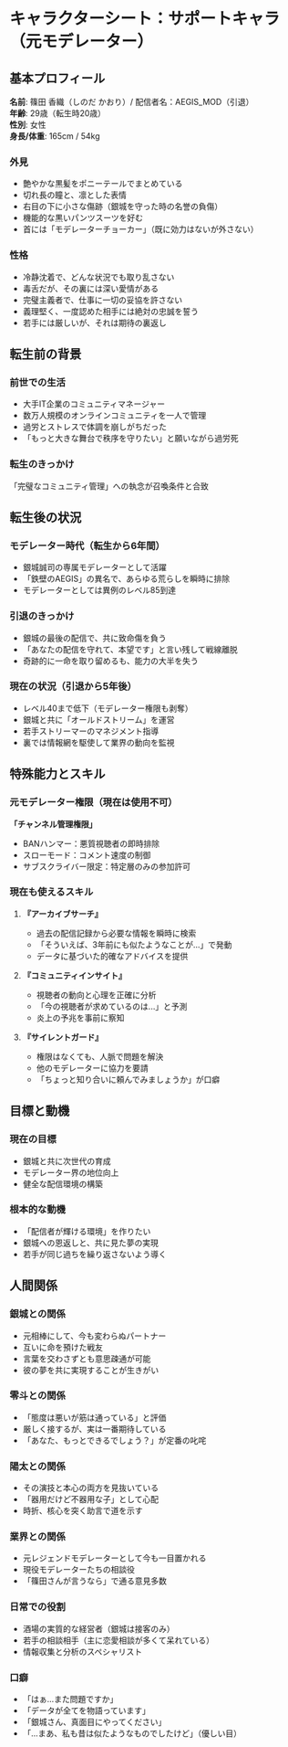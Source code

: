 # キャラクターシート：サポートキャラ（元モデレーター）

## 基本プロフィール

**名前**: 篠田 香織（しのだ かおり）/ 配信者名：AEGIS_MOD（引退）  
**年齢**: 29歳（転生時20歳）  
**性別**: 女性  
**身長/体重**: 165cm / 54kg

### 外見
- 艶やかな黒髪をポニーテールでまとめている
- 切れ長の瞳と、凛とした表情
- 右目の下に小さな傷跡（銀城を守った時の名誉の負傷）
- 機能的な黒いパンツスーツを好む
- 首には「モデレーターチョーカー」（既に効力はないが外さない）

### 性格
- 冷静沈着で、どんな状況でも取り乱さない
- 毒舌だが、その裏には深い愛情がある
- 完璧主義者で、仕事に一切の妥協を許さない
- 義理堅く、一度認めた相手には絶対の忠誠を誓う
- 若手には厳しいが、それは期待の裏返し

## 転生前の背景

### 前世での生活
- 大手IT企業のコミュニティマネージャー
- 数万人規模のオンラインコミュニティを一人で管理
- 過労とストレスで体調を崩しがちだった
- 「もっと大きな舞台で秩序を守りたい」と願いながら過労死

### 転生のきっかけ
「完璧なコミュニティ管理」への執念が召喚条件と合致

## 転生後の状況

### モデレーター時代（転生から6年間）
- 銀城誠司の専属モデレーターとして活躍
- 「鉄壁のAEGIS」の異名で、あらゆる荒らしを瞬時に排除
- モデレーターとしては異例のレベル85到達

### 引退のきっかけ
- 銀城の最後の配信で、共に致命傷を負う
- 「あなたの配信を守れて、本望です」と言い残して戦線離脱
- 奇跡的に一命を取り留めるも、能力の大半を失う

### 現在の状況（引退から5年後）
- レベル40まで低下（モデレーター権限も剥奪）
- 銀城と共に「オールドストリーム」を運営
- 若手ストリーマーのマネジメント指導
- 裏では情報網を駆使して業界の動向を監視

## 特殊能力とスキル

### 元モデレーター権限（現在は使用不可）
**「チャンネル管理権限」**
- BANハンマー：悪質視聴者の即時排除
- スローモード：コメント速度の制御
- サブスクライバー限定：特定層のみの参加許可

### 現在も使えるスキル

1. **『アーカイブサーチ』**
   - 過去の配信記録から必要な情報を瞬時に検索
   - 「そういえば、3年前にも似たようなことが...」で発動
   - データに基づいた的確なアドバイスを提供

2. **『コミュニティインサイト』**
   - 視聴者の動向と心理を正確に分析
   - 「今の視聴者が求めているのは...」と予測
   - 炎上の予兆を事前に察知

3. **『サイレントガード』**
   - 権限はなくても、人脈で問題を解決
   - 他のモデレーターに協力を要請
   - 「ちょっと知り合いに頼んでみましょうか」が口癖

## 目標と動機

### 現在の目標
- 銀城と共に次世代の育成
- モデレーター界の地位向上
- 健全な配信環境の構築

### 根本的な動機
- 「配信者が輝ける環境」を作りたい
- 銀城への恩返しと、共に見た夢の実現
- 若手が同じ過ちを繰り返さないよう導く

## 人間関係

### 銀城との関係
- 元相棒にして、今も変わらぬパートナー
- 互いに命を預けた戦友
- 言葉を交わさずとも意思疎通が可能
- 彼の夢を共に実現することが生きがい

### 零斗との関係
- 「態度は悪いが筋は通っている」と評価
- 厳しく接するが、実は一番期待している
- 「あなた、もっとできるでしょう？」が定番の叱咤

### 陽太との関係
- その演技と本心の両方を見抜いている
- 「器用だけど不器用な子」として心配
- 時折、核心を突く助言で道を示す

### 業界との関係
- 元レジェンドモデレーターとして今も一目置かれる
- 現役モデレーターたちの相談役
- 「篠田さんが言うなら」で通る意見多数

### 日常での役割
- 酒場の実質的な経営者（銀城は接客のみ）
- 若手の相談相手（主に恋愛相談が多くて呆れている）
- 情報収集と分析のスペシャリスト

### 口癖
- 「はぁ...また問題ですか」
- 「データが全てを物語っています」
- 「銀城さん、真面目にやってください」
- 「...まあ、私も昔は似たようなものでしたけど」（優しい目）